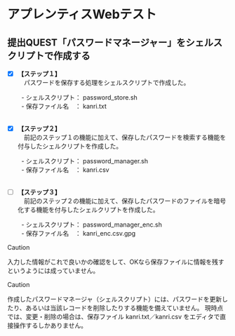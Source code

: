 # アプレンティスWebテスト
## 提出QUEST「パスワードマネージャー」をシェルスクリプトで作成する

- [x] **【ステップ１】**<br>
　パスワードを保存する処理をシェルスクリプトで作成した。

　　  - シェルスクリプト： password_store.sh <br>
　　  - 保存ファイル名　： kanri.txt <br>
<br>
- [x] **【ステップ２】**<br>
　前記のステップ１の機能に加えて、保存したパスワードを検索する機能を付与したシェルクリプトを作成した。

　　  - シェルスクリプト： password_manager.sh <br>
　　  - 保存ファイル名　： kanri.csv <br>
<br>
- [ ] **【ステップ３】**<br>
　前記のステップ２の機能に加えて、保存したパスワードのファイルを暗号化する機能を付与したシェルクリプトを作成した。

　　  - シェルスクリプト： password_manager_enc.sh <br>
　　  - 保存ファイル名　： kanri_enc.csv.gpg <br>

> [!CAUTION]
> 入力した情報がこれで良いかの確認をして、OKなら保存ファイルに情報を残すというようには成っていません。

> [!CAUTION]
> 作成したパスワードマネージャ（シェルスクリプト）には、パスワードを更新したり、あるいは当該レコードを削除したりする機能を備えていません。
> 現時点では、変更・削除の場合は、保存ファイル kanri.txt／kanri.csv をエディタで直接操作するしかありません。


